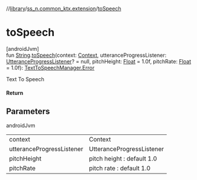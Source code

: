 //[library](../../index.md)/[ss_n.common_ktx.extension](index.md)/[toSpeech](to-speech.md)

# toSpeech

[androidJvm]\
fun [String](https://kotlinlang.org/api/latest/jvm/stdlib/kotlin/-string/index.html).[toSpeech](to-speech.md)(context: [Context](https://developer.android.com/reference/kotlin/android/content/Context.html), utteranceProgressListener: [UtteranceProgressListener](https://developer.android.com/reference/kotlin/android/speech/tts/UtteranceProgressListener.html)? = null, pitchHeight: [Float](https://kotlinlang.org/api/latest/jvm/stdlib/kotlin/-float/index.html) = 1.0f, pitchRate: [Float](https://kotlinlang.org/api/latest/jvm/stdlib/kotlin/-float/index.html) = 1.0f): [TextToSpeechManager.Error](../ss_n.common_ktx/-text-to-speech-manager/-error/index.md)

Text To Speech

#### Return

## Parameters

androidJvm

| | |
|---|---|
| context | Context |
| utteranceProgressListener | UtteranceProgressListener |
| pitchHeight | pitch height : default 1.0 |
| pitchRate | pitch rate : default 1.0 |

